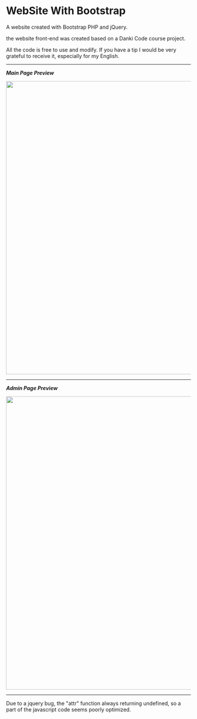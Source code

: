 # WebSite With Bootstrap
 A website created with Bootstrap PHP and jQuery.
 
 the website front-end was created based on a Danki Code course project.
 
 All the code is free to use and modify. If you have a tip I would be very grateful to receive it, especially for my English.
 
 <hr>
 
 __*Main Page Preview*__
 
 <img src="https://github.com/Gabriel-Spinola/WebSite-WIth-Bootstrap/blob/main/App/images/prints/Main.png" width=800px>
 
 <hr>
 
  __*Admin Page Preview*__

 <img src="https://github.com/Gabriel-Spinola/WebSite-WIth-Bootstrap/blob/main/App/images/prints/Admin.png" width=800px>
 
 <hr>
 
 Due to a jquery bug, the "attr" function always returning undefined, so a part of the javascript code seems poorly optimized.
